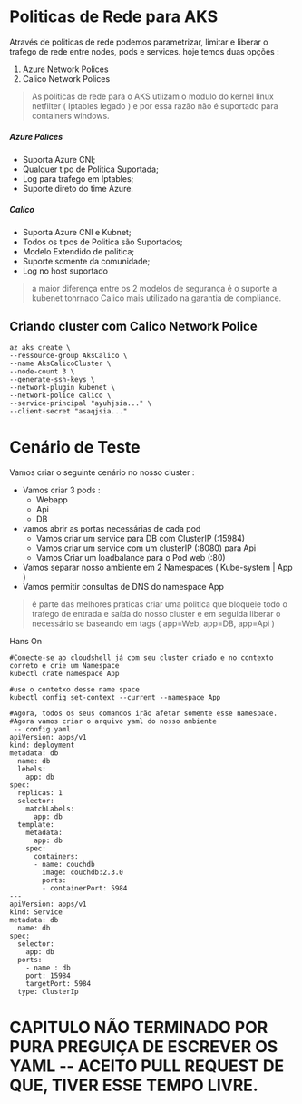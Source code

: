 # Politicas de Rede para AKS

Através de politicas de rede podemos parametrizar, limitar e liberar o trafego de rede entre nodes, pods e services. hoje temos duas opções :

1. Azure Network Polices
2. Calico Network Polices

> As politicas de rede para o AKS utlizam o modulo do kernel linux netfilter ( Iptables legado ) e por essa razão não é suportado para containers windows.

##### Azure Polices

- Suporta Azure CNI;
- Qualquer tipo de Politica Suportada;
- Log para trafego em Iptables;
- Suporte direto do time Azure.

##### Calico

- Suporta Azure CNI e Kubnet;
- Todos os tipos de Politica são Suportados;
- Modelo Extendido de politica;
- Suporte somente da comunidade;
- Log no host suportado

> a maior diferença entre os 2 modelos de segurança é o suporte a kubenet tonrnado Calico mais utilizado na garantia de compliance.

## Criando cluster com Calico Network Police

```
az aks create \
--ressource-group AksCalico \
--name AksCalicoCluster \
--node-count 3 \
--generate-ssh-keys \
--network-plugin kubenet \
--network-police calico \
--service-principal "ayuhjsia..." \
--client-secret "asaqjsia..."

```

# Cenário de Teste

Vamos criar o seguinte cenário no nosso cluster :
- Vamos criar 3 pods :
  - Webapp
  - Api
  - DB
- vamos abrir as portas necessárias de cada pod
  - Vamos criar um service para DB com ClusterIP (:15984)
  - Vamos criar um service com um clusterIP (:8080) para Api
  - Vamos Criar um loadbalance para o Pod web (:80)
- Vamos separar nosso ambiente em 2 Namespaces ( Kube-system | App )
- Vamos permitir consultas de DNS do namespace App

> é parte das melhores praticas criar uma politica que bloqueie todo o trafego de entrada e saída do nosso cluster e em seguida liberar o necessário se baseando em tags ( app=Web, app=DB, app=Api )

Hans On

```
#Conecte-se ao cloudshell já com seu cluster criado e no contexto correto e crie um Namespace
kubectl crate namespace App

#use o contetxo desse name space
kubectl config set-context --current --namespace App

#Agora, todos os seus comandos irão afetar somente esse namespace.
#Agora vamos criar o arquivo yaml do nosso ambiente
 -- config.yaml
apiVersion: apps/v1
kind: deployment
metadata: db
  name: db
  lebels:
    app: db
spec:
  replicas: 1
  selector:
    matchLabels:
      app: db
  template:
    metadata:
      app: db
    spec:
      containers:
      - name: couchdb
        image: couchdb:2.3.0
        ports:
        - containerPort: 5984
---
apiVersion: apps/v1
kind: Service
metadata: db
  name: db
spec:
  selector:
    app: db
  ports:
    - name : db
    port: 15984
    targetPort: 5984
  type: ClusterIp

```

# CAPITULO NÃO TERMINADO POR PURA PREGUIÇA DE ESCREVER OS YAML -- ACEITO PULL REQUEST DE QUE, TIVER ESSE TEMPO LIVRE.
